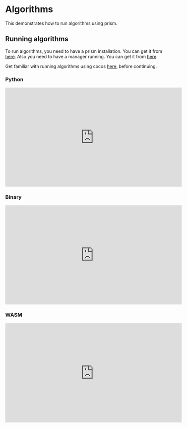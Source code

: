 # Algorithms

This demonstrates how to run algorithms using prism.

## Running algorithms

To run algorithms, you need to have a prism installation. You can get it from [here](./getting-started.md). Also you need to have a manager running. You can get it from [here](https://docs.cocos.ultraviolet.rs/getting-started/).

Get familiar with running algorithms using cocos [here](https://docs.cocos.ultraviolet.rs/algorithms/), before continuing.

### Python

<iframe width="560" height="315" src="https://www.youtube.com/embed/FoLXuJuUors?si=hWOQq0jbC_cYjA4b" title="YouTube video player" frameborder="0" allow="accelerometer; autoplay; clipboard-write; encrypted-media; gyroscope; picture-in-picture; web-share" referrerpolicy="strict-origin-when-cross-origin" allowfullscreen></iframe>

### Binary

<iframe width="560" height="315" src="https://www.youtube.com/embed/IPwU8Qim9Ek?si=QaTNwghIDXFHec_S" title="YouTube video player" frameborder="0" allow="accelerometer; autoplay; clipboard-write; encrypted-media; gyroscope; picture-in-picture; web-share" referrerpolicy="strict-origin-when-cross-origin" allowfullscreen></iframe>

### WASM

<iframe width="560" height="315" src="https://www.youtube.com/embed/Lmmnr5lg6bs?si=D9Gb2c_0H7biWW5U" title="YouTube video player" frameborder="0" allow="accelerometer; autoplay; clipboard-write; encrypted-media; gyroscope; picture-in-picture; web-share" referrerpolicy="strict-origin-when-cross-origin" allowfullscreen></iframe>
